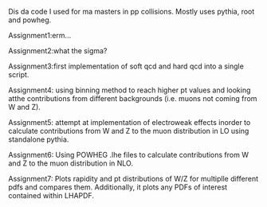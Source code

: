 Dis da code I used for ma masters in pp collisions. Mostly uses pythia, root and powheg.

Assignment1:erm...

Assignment2:what the sigma?

Assignment3:first implementation of soft qcd and hard qcd into a single script.

Assignment4: using binning method to reach higher pt values and looking atthe contributions from different backgrounds (i.e. muons not coming from W and Z).

Assignment5: attempt at implementation of electroweak effects inorder to calculate contributions from W and Z to the muon distribution in LO using standalone pythia.

Assignment6: Using POWHEG .lhe files to calculate contributions from W and Z to the muon distribution in NLO.

Assignment7: Plots rapidity and pt distributions of W/Z for multiplle different pdfs and compares them. Additionally, it plots any PDFs of interest contained within LHAPDF.
